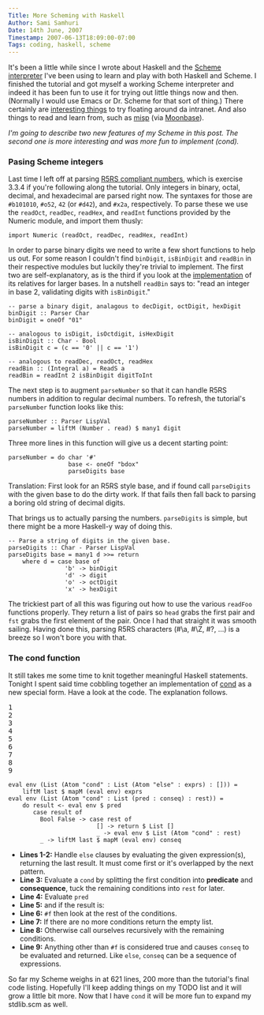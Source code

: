 ```yaml
---
Title: More Scheming with Haskell
Author: Sami Samhuri
Date: 14th June, 2007
Timestamp: 2007-06-13T18:09:00-07:00
Tags: coding, haskell, scheme
---
```


It's been a little while since I wrote about Haskell and the <a href="/posts/2007/05/a-scheme-parser-in-haskell-part-1">Scheme interpreter</a> I've been using to learn and play with both Haskell and Scheme. I finished the tutorial and got myself a working Scheme interpreter and indeed it has been fun to use it for trying out little things now and then. (Normally I would use Emacs or Dr. Scheme for that sort of thing.) There certainly are <a href="http://www.lshift.net/blog/2007/06/11/folds-and-continuation-passing-style">interesting things</a> to try floating around da intranet. And also things to read and learn from, such as <a href="http://cubiclemuses.com/cm/blog/tags/Misp">misp</a> (via <a href="http://moonbase.rydia.net/mental/blog/programming/misp-is-a-lisp">Moonbase</a>).

*I'm going to describe two new features of my Scheme in this post. The second one is more interesting and was more fun to implement (cond).*

### Pasing Scheme integers ###

Last time I left off at parsing <a href="http://www.schemers.org/Documents/Standards/R5RS/HTML/r5rs-Z-H-9.html#%_sec_6.3.5">R5RS compliant numbers</a>, which is exercise 3.3.4 if you're following along the tutorial. Only integers in binary, octal, decimal, and hexadecimal are parsed right now. The syntaxes for those are <code>#b101010</code>, <code>#o52</code>, <code>42</code> (or <code>#d42</code>), and <code>#x2a</code>, respectively. To parse these we use the <code>readOct</code>, <code>readDec</code>, <code>readHex</code>, and <code>readInt</code> functions provided by the Numeric module, and import them thusly:

    import Numeric (readOct, readDec, readHex, readInt)

In order to parse binary digits we need to write a few short functions to help us out. For some reason I couldn't find <code>binDigit</code>, <code>isBinDigit</code> and <code>readBin</code> in their respective modules but luckily they're trivial to implement. The first two are self-explanatory, as is the third if you look at the <a href="http://www.cse.ogi.edu/~diatchki/MonadTransformers/pfe.cgi?Numeric">implementation</a> of its relatives for larger bases. In a nutshell <code>readBin</code> says to: "read an integer in base 2, validating digits with <code>isBinDigit</code>."

<pre><code>-- parse a binary digit, analagous to decDigit, octDigit, hexDigit
binDigit :: Parser Char
binDigit = oneOf "01"

-- analogous to isDigit, isOctdigit, isHexDigit
isBinDigit :: Char - Bool
isBinDigit c = (c == '0' || c == '1')

-- analogous to readDec, readOct, readHex
readBin :: (Integral a) = ReadS a
readBin = readInt 2 isBinDigit digitToInt</code></pre>

The next step is to augment <code>parseNumber</code> so that it can handle R5RS numbers in addition to regular decimal numbers. To refresh, the tutorial's <code>parseNumber</code> function looks like this:

    parseNumber :: Parser LispVal
    parseNumber = liftM (Number . read) $ many1 digit

Three more lines in this function will give us a decent starting point:

    parseNumber = do char '#'
                     base <- oneOf "bdox"
                     parseDigits base

Translation: First look for an R5RS style base, and if found call <code>parseDigits</code> with the given base to do the dirty work. If that fails then fall back to parsing a boring old string of decimal digits.

That brings us to actually parsing the numbers. <code>parseDigits</code> is simple, but there might be a more Haskell-y way of doing this.

<pre><code>-- Parse a string of digits in the given base.
parseDigits :: Char - Parser LispVal
parseDigits base = many1 d >>= return
    where d = case base of
                'b' -> binDigit
                'd' -> digit
                'o' -> octDigit
                'x' -> hexDigit
</code></pre>

The trickiest part of all this was figuring out how to use the various <code>readFoo</code> functions properly. They return a list of pairs so <code>head</code> grabs the first pair and <code>fst</code> grabs the first element of the pair. Once I had that straight it was smooth sailing. Having done this, parsing R5RS characters (#\a, #\Z, #\?, ...) is a breeze so I won't bore you with that.

### The cond function ###

It still takes me some time to knit together meaningful Haskell statements. Tonight I spent said time cobbling together an implementation of <a href="http://schemers.org/Documents/Standards/R5RS/HTML/r5rs-Z-H-7.html#%_sec_4.1.5">cond</a> as a new special form. Have a look at the code. The explanation follows.


<pre class="line-numbers">1
2
3
4
5
6
7
8
9 
</pre>
<pre><code>eval env (List (Atom "cond" : List (Atom "else" : exprs) : [])) =
    liftM last $ mapM (eval env) exprs
eval env (List (Atom "cond" : List (pred : conseq) : rest)) = 
    do result &lt;- eval env $ pred
       case result of
         Bool False -&gt; case rest of
                         [] -&gt; return $ List []
                         _ -&gt; eval env $ List (Atom "cond" : rest)
         _ -&gt; liftM last $ mapM (eval env) conseq</code></pre>


 * __Lines 1-2:__ Handle <code>else</code> clauses by evaluating the given expression(s), returning the last result. It must come first or it's overlapped by the next pattern.
 * __Line 3:__ Evaluate a <code>cond</code> by splitting the first condition into <strong>predicate</strong> and <strong>consequence</strong>, tuck the remaining conditions into <code>rest</code> for later.
 * __Line 4:__ Evaluate <code>pred</code>
 * __Line 5:__ and if the result is:
 * __Line 6:__ <code>#f</code> then look at the rest of the conditions.
 * __Line 7:__ If there are no more conditions return the empty list.
 * __Line 8:__ Otherwise call ourselves recursively with the remaining conditions.
 * __Line 9:__ Anything other than <code>#f</code> is considered true and causes <code>conseq</code> to be evaluated and returned. Like <code>else</code>, <code>conseq</code> can be a sequence of expressions.

So far my Scheme weighs in at 621 lines, 200 more than the tutorial's final code listing. Hopefully I'll keep adding things on my TODO list and it will grow a little bit more. Now that I have <code>cond</code> it will be more fun to expand my stdlib.scm as well.

